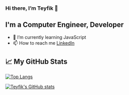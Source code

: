 ### Hi there, I’m Teyfik 👋
## I'm a Computer Engineer, Developer
- 🌱 I’m currently learning JavaScript 
- 📫 How to reach me [LinkedIn](https://www.linkedin.com/in/teyfikyalav/)


## &#x1f4c8; My GitHub Stats

[![Top Langs](https://github-readme-stats.vercel.app/api/top-langs/?username=YTeyfik&layout=compact&theme=radical)](https://github.com/YTeyfik/github-readme-stats)



[![Teyfik's GitHub stats](https://github-readme-stats.vercel.app/api?username=YTeyfik&theme=radical)](https://github.com/YTeyfik/github-readme-stats)
<!--
**YTeyfik/YTeyfik** is a ✨ _special_ ✨ repository because its `README.md` (this file) appears on your GitHub profile.

Here are some ideas to get you started:

- 🔭 I’m currently working on ...
- 🌱 I’m currently learning ...
- 👯 I’m looking to collaborate on ...
- 🤔 I’m looking for help with ...
- 💬 Ask me about ...
- 📫 How to reach me: ...
- 😄 Pronouns: ...
- ⚡ Fun fact: ...
-->
